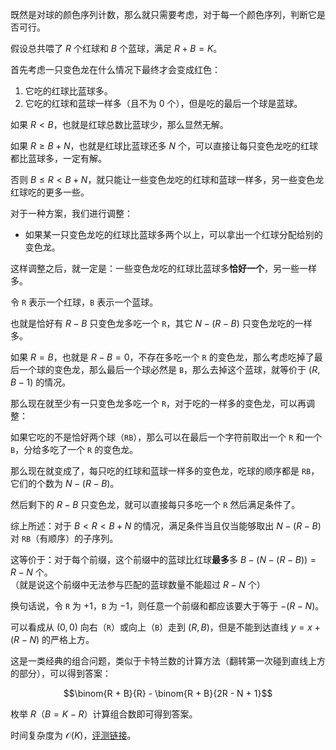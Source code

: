 既然是对球的颜色序列计数，那么就只需要考虑，对于每一个颜色序列，判断它是否可行。

假设总共喂了 $R$ 个红球和 $B$ 个蓝球，满足 $R + B = K$。

首先考虑一只变色龙在什么情况下最终才会变成红色：

1. 它吃的红球比蓝球多。
2. 它吃的红球和蓝球一样多（且不为 $0$ 个），但是吃的最后一个球是蓝球。

如果 $R < B$，也就是红球总数比蓝球少，那么显然无解。

如果 $R \ge B + N$，也就是红球比蓝球还多 $N$ 个，可以直接让每只变色龙吃的红球都比蓝球多，一定有解。

否则 $B \le R < B + N$，就只能让一些变色龙吃的红球和蓝球一样多，另一些变色龙红球吃的更多一些。

对于一种方案，我们进行调整：

- 如果某一只变色龙吃的红球比蓝球多两个以上，可以拿出一个红球分配给别的变色龙。

这样调整之后，就一定是：一些变色龙吃的红球比蓝球多**恰好一个**，另一些一样多。

令 `R` 表示一个红球，`B` 表示一个蓝球。

也就是恰好有 $R - B$ 只变色龙多吃一个 `R`，其它 $N - (R - B)$ 只变色龙吃的一样多。

如果 $R = B$，也就是 $R - B = 0$，不存在多吃一个 `R` 的变色龙，那么考虑吃掉了最后一个球的变色龙，那么最后一个球必然是 `B`，那么去掉这个蓝球，就等价于 $(R, B - 1)$ 的情况。

那么现在就至少有一只变色龙多吃一个 `R`，对于吃的一样多的变色龙，可以再调整：

如果它吃的不是恰好两个球（`RB`），那么可以在最后一个字符前取出一个 `R` 和一个 `B`，分给多吃了一个 `R` 的变色龙。

那么现在就变成了，每只吃的红球和蓝球一样多的变色龙，吃球的顺序都是 `RB`，它们的个数为 $N - (R - B)$。

然后剩下的 $R - B$ 只变色龙，就可以直接每只多吃一个 `R` 然后满足条件了。

综上所述：对于 $B < R < B + N$ 的情况，满足条件当且仅当能够取出 $N - (R - B)$ 对 `RB`（有顺序）的子序列。

这等价于：对于每个前缀，这个前缀中的蓝球比红球**最多**多 $B - (N - (R - B)) = R - N$ 个。  
（就是说这个前缀中无法参与匹配的蓝球数量不能超过 $R - N$ 个）

换句话说，令 `R` 为 $+1$，`B` 为 $-1$，则任意一个前缀和都应该要大于等于 $-(R - N)$。

可以看成从 $(0, 0)$ 向右（`R`）或向上（`B`）走到 $(R, B)$，但是不能到达直线 $y = x + (R - N)$ 的严格上方。

这是一类经典的组合问题，类似于卡特兰数的计算方法（翻转第一次碰到直线上方的部分），可以得到答案：

$$\binom{R + B}{R} - \binom{R + B}{2R - N + 1}$$

枚举 $R$（$B = K - R$）计算组合数即可得到答案。

时间复杂度为 $\mathcal O (K)$，[评测链接](https://atcoder.jp/contests/agc021/submissions/10545471)。